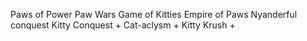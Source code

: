 Paws of Power
Paw Wars
Game of Kitties
Empire of Paws
Nyanderful conquest
Kitty Conquest +
Cat-aclysm +
Kitty Krush +
